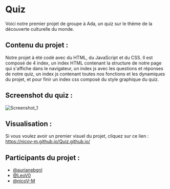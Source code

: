 # Quiz 

Voici notre premier projet de groupe à Ada, un quiz sur le thème de la découverte culturelle du monde.

## Contenu du projet : 

Notre projet à été codé avec du HTML, du JavaScript et du CSS.
Il est composé de 4 index, un index HTML contenant la structure de notre page qui s'affiche dans le navigateur, un index js avec les questions et réponses de notre quiz, un index js contenant toutes nos fonctions et les dynamiques du projet, et pour finir un index css composé du style graphique du quiz.

## Screenshot du quiz : 

![Screenshot_1](https://github.com/user-attachments/assets/31dce4cd-5db7-4db4-8bc4-300c05ad7c03)


## Visualisation : 

Si vous voulez avoir un premier visuel du projet, cliquez sur ce lien : https://nicov-m.github.io/Quiz.github.io/

## Participants du projet : 

- [@aurianebgnl](https://github.com/aurianebgnl)
- [@LeoV0](https://github.com/LeoV0)
- [@nicoV-M](https://github.com/nicoV-M)
